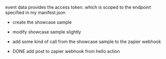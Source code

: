 event data provides the access token. which is scoped to the endpoint specified in my manifest.json


- create the showcase sample
- modify showcase sample slightly
- add some kind of call from the showcase sample to the zapier webhook


- DONE add post to zapier webhook from hello action